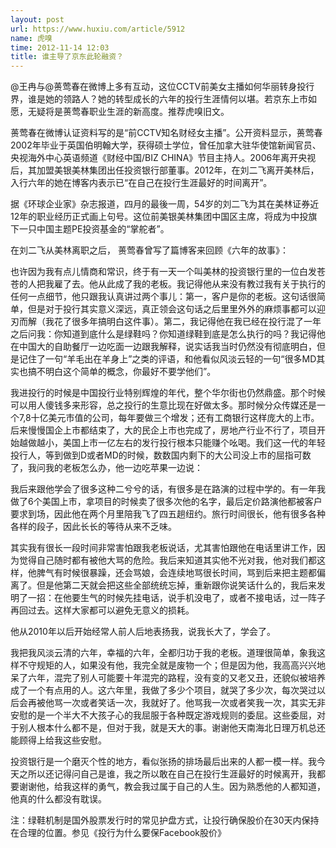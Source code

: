 ```yaml
---
layout: post
url: https://www.huxiu.com/article/5912
name: 虎嗅
time: 2012-11-14 12:03
title: 谁主导了京东此轮融资？
---
```

@王冉与@蒉莺春在微博上多有互动，这位CCTV前美女主播如何华丽转身投行界，谁是她的领路人？她的转型成长的六年的投行生涯情何以堪。若京东上市如愿，无疑将是蒉莺春职业生涯的新高度。推荐虎嗅旧文。

蒉莺春在微博认证资料写的是“前CCTV知名财经女主播”。公开资料显示，蒉莺春2002年毕业于英国伯明翰大学，获得硕士学位，曾任加拿大驻华使馆新闻官员、央视海外中心英语频道《财经中国/BIZ CHINA》节目主持人。2006年离开央视后，其加盟美银美林集团出任投资银行部董事。2012年，在刘二飞离开美林后，入行六年的她在博客内表示已“在自己在投行生涯最好的时间离开”。

据《环球企业家》杂志报道，四月的最後一周，54岁的刘二飞为其在美林证券近12年的职业经历正式画上句号。这位前美银美林集团中国区主席，将成为中投旗下一只中国主题PE投资基金的“掌舵者”。

在刘二飞从美林离职之后， 蒉莺春曾写了篇博客来回顾《六年的故事》：

也许因为我有点儿情商和常识，终于有一天一个叫美林的投资银行里的一位白发苍苍的人把我雇了去。他从此成了我的老板。我记得他从来没有教过我有关于执行的任何一点细节，他只跟我认真讲过两个事儿：第一，客户是你的老板。这句话很简单，但是对于投行其实意义深远，真正领会这句话之后里里外外的麻烦事都可以迎刃而解（我花了很多年搞明白这件事）。第二，我记得他在我已经在投行混了一年之后问我：你知道到底什么是绿鞋吗？你知道绿鞋到底是怎么执行的吗？我记得他在中国大的自助餐厅一边吃面一边跟我解释，说实话我当时仍然没有彻底明白，但是记住了一句“羊毛出在羊身上”之类的评语，和他看似风淡云轻的一句“很多MD其实也搞不明白这个简单的概念，你最好不要学他们”。

我进投行的时候是中国投行业特别辉煌的年代，整个华尔街也仍然鼎盛。那个时候可以用人傻钱多来形容，总之投行的生意比现在好做太多。那时候分众传媒还是一个7,8十亿美元市值的公司，每年要做三个增发；还有工商银行这样庞大的上市。后来慢慢国企上市都结束了，大的民企上市也完成了，房地产行业不行了，项目开始越做越小，美国上市一亿左右的发行投行根本只能赚个吆喝。我们这一代的年轻投行人，等到做到D或者MD的时候，数数国内剩下的大公司没上市的屈指可数了，我问我的老板怎么办，他一边吃苹果一边说：

我后来跟他学会了很多这种二兮兮的话，有很多是在路演的过程中学的。有一年我做了6个美国上市，拿项目的时候卖了很多次他的名字，最后定价路演他都被客户要求到场，因此他在两个月里陪我飞了四五趟纽约。旅行时间很长，他有很多各种各样的段子，因此长长的等待从来不乏味。

其实我有很长一段时间非常害怕跟我老板说话，尤其害怕跟他在电话里讲工作，因为觉得自己随时都有被他大骂的危险。我后来知道其实他不光对我，他对我们都这样，他脾气有时候很暴躁，还会骂娘，会连续地骂很长时间，骂到后来把主题都偏离了。但是他第二天就会把这些全部统统忘掉，重新跟你说笑话什么的，我后来发明了一招：在他要生气的时候先挂电话，说手机没电了，或者不接电话，过一阵子再回过去。这样大家都可以避免无意义的损耗。

他从2010年以后开始经常人前人后地表扬我，说我长大了，学会了。

我把我风淡云清的六年，幸福的六年，全都归功于我的老板。道理很简单，象我这样不守规矩的人，如果没有他，我完全就是废物一个；但是因为他，我高高兴兴地呆了六年，混完了别人可能要十年混完的路程，没有变的又老又丑，还貌似被培养成了一个有点用的人。这六年里，我做了多少个项目，就哭了多少次，每次哭过以后会再被他骂一次或者笑话一次，我就好了。他骂我一次或者笑我一次，其实无非安慰的是一个半大不大孩子心的我屈服于各种既定游戏规则的委屈。这些委屈，对于别人根本什么都不是，但对于我，就是天大的事。谢谢他天南海北日理万机总还能顾得上给我这些安慰。

投资银行是一个磨灭个性的地方，看似张扬的排场最后出来的人都一模一样。我今天之所以还记得问自己是谁，我之所以敢在自己在投行生涯最好的时候离开，我都要谢谢他，给我这样的勇气，教会我过属于自己的人生。因为熟悉他的人都知道，他真的什么都没有耽误。

注：绿鞋机制是国外股票发行时的常见护盘方式，让投行确保股价在30天内保持在合理的位置。参见《投行为什么要保Facebook股价》

